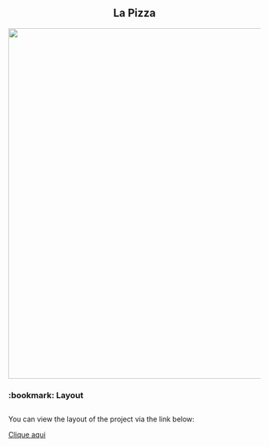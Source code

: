 
<h2 align="center">La Pizza</h2>

<div align="center">
<img src="https://user-images.githubusercontent.com/81976280/164566096-26136224-c34f-46ae-a091-aee6111bcb51.png"width="700px"/>
</div>

<h3>:bookmark: Layout</h3>

##
<p>You can view the layout of the project via the link below:</p>
 <div>
 
 <a href="https://yannarp.github.io/La-Pizza/" rel="nofollow">Clique aqui</a>
 </div>
